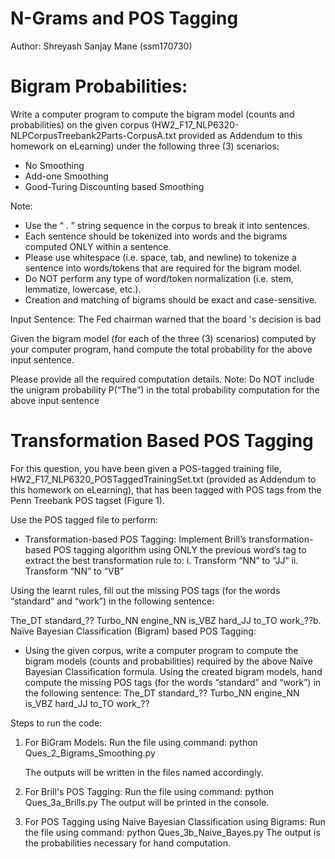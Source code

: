 # N-Grams and POS Tagging
Author: Shreyash Sanjay Mane (ssm170730)

# Bigram Probabilities:
Write a computer program to compute the bigram model (counts and probabilities) on the given corpus (HW2_F17_NLP6320-NLPCorpusTreebank2Parts-CorpusA.txt provided as Addendum to this homework on eLearning) under the following three (3) scenarios: 
* No Smoothing
* Add-one Smoothing
* Good-Turing Discounting based Smoothing

Note:
* Use the “ . ” string sequence in the corpus to break it into sentences.
* Each sentence should be tokenized into words and the bigrams computed ONLY within a sentence.
* Please use whitespace (i.e. space, tab, and newline) to tokenize a sentence into words/tokens that are required for the bigram model.
* Do NOT perform any type of word/token normalization (i.e. stem, lemmatize, lowercase, etc.).
* Creation and matching of bigrams should be exact and case-sensitive.

Input Sentence: The Fed chairman warned that the board 's decision is bad

Given the bigram model (for each of the three (3) scenarios) computed by your
computer program, hand compute the total probability for the above input sentence.

Please provide all the required computation details.
Note: Do NOT include the unigram probability P(“The”) in the total probability
computation for the above input sentence


# Transformation Based POS Tagging

For this question, you have been given a POS-tagged training file, HW2_F17_NLP6320_POSTaggedTrainingSet.txt (provided as Addendum to this homework on eLearning), that has been tagged with POS tags from the Penn Treebank POS tagset (Figure 1). 

Use the POS tagged file to perform:

* Transformation-based POS Tagging: Implement Brill’s transformation-based POS
tagging algorithm using ONLY the previous word’s tag to extract the best
transformation rule to:
i. Transform “NN” to “JJ”
ii. Transform “NN” to “VB”

Using the learnt rules, fill out the missing POS tags (for the words “standard” and
“work”) in the following sentence:

The_DT standard_?? Turbo_NN engine_NN is_VBZ hard_JJ to_TO work_??b. Naïve Bayesian Classification (Bigram) based POS Tagging:

* Using the given corpus, write a computer program to compute the bigram models (counts and probabilities) required by the above Naïve Bayesian Classification formula.
Using the created bigram models, hand compute the missing POS tags (for the words “standard” and “work”) in the following sentence: The_DT standard_?? Turbo_NN engine_NN is_VBZ hard_JJ to_TO work_??

Steps to run the code:

1. For BiGram Models:
	Run the file using command: python Ques_2_Bigrams_Smoothing.py

	The outputs will be written in the files named accordingly.

4. For Brill's POS Tagging:
	Run the file using command: python Ques_3a_Brills.py
	The output will be printed in the console.

5. For POS Tagging using Naive Bayesian Classification using Bigrams:
	Run the file using command: python Ques_3b_Naive_Bayes.py
	The output is the probabilities necessary for hand computation.
